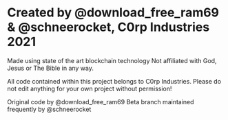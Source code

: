 # Created by @download_free_ram69 & @schneerocket, C0rp Industries 2021

Made using state of the art blockchain technology
Not affiliated with God, Jesus or The Bible in any way.

All code contained within this project belongs to C0rp Industries.
Please do not edit anything for your own project without permission!

Original code by @download_free_ram69
Beta branch maintained frequently by @schneerocket
